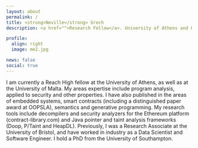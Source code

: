 ```yaml
---
layout: about
permalink: /
title: <strong>Neville</strong> Grech
description: <a href="">Research Fellow</a>. University of Athens and University of Malta.

profile:
  align: right
  image: me2.jpg

news: false
social: true
---
```


I am currently a Reach High fellow at the University of Athens, as well as at the University of Malta. My areas expertise include program analysis, applied to security and other properties. I have also published in the areas of embedded systems, smart contracts (including a distinguished paper award at OOPSLA), semantics and generative programming. My research tools include decompilers and security analyzers for the Ethereum platform (contract-library.com) and Java pointer and taint analysis frameworks (Doop, P/Taint and HeapDL). Previously, I was a Research Associate at the University of Bristol, and have worked in industry as a Data Scientist and Software Engineer. I hold a PhD from the University of Southampton.
